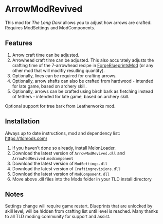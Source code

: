 # ArrowModRevived

This mod for *The Long Dark* allows you to adjust how arrows are crafted. Requires ModSettings and ModComponents.

## Features

1. Arrow craft time can be adjusted.
2. Arrowhead craft time can be adjusted. This also accurately adjusts the crafting time of the 7-arrowhead recipe in [ForgeBlueprintsMod](https://github.com/ds5678/ForgeBlueprintsMod) (or any other mod that will modifiy resutling quantity).
3. Optionally, lines can be required for crafting arrows.
4. Optionally, arrow shafts can also be crafted from hardwood - intended for late game, based on archery skill.
5. Optionally, arrows can be crafted using birch bark as fletching instead of fethers - intended for late game, based on archery skill.

Optional support for tree bark from Leatherworks mod.

## Installation

Always up to date instructions, mod and dependency list: https://tldmods.com/

1. If you haven't done so already, install MelonLoader.
2. Download the latest version of `ArrowModRevived.dll` and `ArrowModRevived.modcomponent`
3. Download the latest version of `ModSettings.dll`
4. Download the latest version of `Craftingrevisions.dll`
5. Download the latest version of `ModComponent.dll`
6. Move above .dll files into the Mods folder in your TLD install directory

## Notes

Settings change will require game restart.
Blueprints that are unlocked by skill level, will be hidden from crafting list until level is reached.
Many thanks to all TLD moding community for support and assist.
